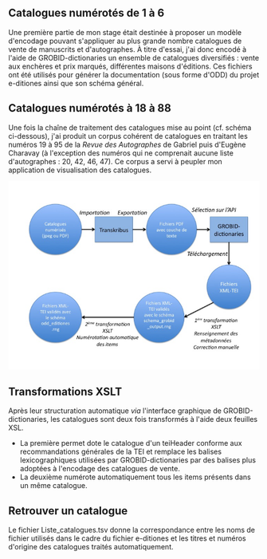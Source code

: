 
## Catalogues numérotés de 1 à 6

Une première partie de mon stage était destinée à proposer un modèle d'encodage pouvant s'appliquer au plus grande nombre catalogues de vente de manuscrits et d'autographes. À titre d'essai, j'ai donc encodé à l'aide de GROBID-dictionaries un ensemble de catalogues diversifiés : vente aux enchères et prix marqués, différentes maisons d'éditions. Ces fichiers ont été utilisés pour générer la documentation (sous forme d'ODD) du projet e-ditiones ainsi que son schéma général. 

## Catalogues numérotés à 18 à 88

Une fois la chaîne de traitement des catalogues mise au point (cf. schéma ci-dessous), j'ai produit un corpus cohérent de catalogues en traitant les numéros 19 à 95 de la *Revue des Autographes* de Gabriel puis d'Eugène Charavay (à l'exception des numéros qui ne comprenait aucune liste d'autographes : 20, 42, 46, 47). Ce corpus a servi à peupler mon application de visualisation des catalogues. 

![alt text](https://github.com/lairaines/M2TNAH/blob/master/Chaine_Traitement_Catalogues.png)

## Transformations XSLT

Après leur structuration automatique *via* l'interface graphique de GROBID-dictionaries, les catalogues sont deux fois transformés à l'aide deux feuilles XSL. 
+ La première permet dote le catalogue d'un teiHeader conforme aux recommandations générales de la TEI et remplace les balises lexicographiques utilisées par GROBID-dictionaries par des balises plus adoptées à l'encodage des catalogues de vente. 
+ La deuxième numérote automatiquement tous les items présents dans un même catalogue.

## Retrouver un catalogue

Le fichier Liste_catalogues.tsv donne la correspondance entre les noms de fichier utilisés dans le cadre du fichier e-ditiones et les titres et numéros d'origine des catalogues traités automatiquement.
